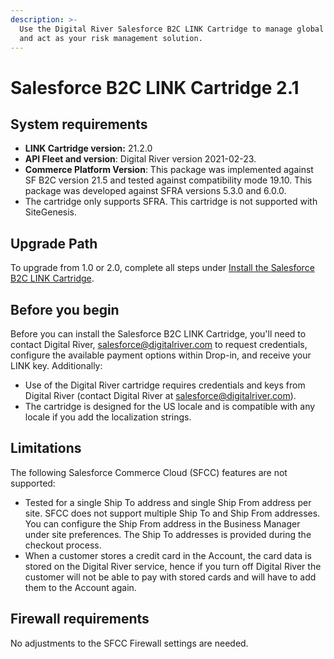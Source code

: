 ```yaml
---
description: >-
  Use the Digital River Salesforce B2C LINK Cartridge to manage global payments
  and act as your risk management solution.
---
```


# Salesforce B2C LINK Cartridge 2.1

## System requirements

* **LINK Cartridge version:** 21.2.0
* **API Fleet and version**: Digital River version 2021-02-23.
* **Commerce Platform Version**: This package was implemented against SF B2C version 21.5 and tested against compatibility mode 19.10. This package was developed against SFRA versions 5.3.0 and 6.0.0.
* The cartridge only supports SFRA. This cartridge is not supported with SiteGenesis.

## Upgrade Path&#x20;

To upgrade from 1.0 or 2.0, complete all steps under [Install the Salesforce B2C LINK Cartridge](install-the-salesforce-b2c-link-cartridge.md).

## Before you begin

Before you can install the Salesforce B2C LINK Cartridge, you'll need to contact Digital River, [salesforce@digitalriver.com](mailto:salesforce@digitalriver.com) to request credentials, configure the available payment options within Drop-in, and receive your LINK key. Additionally:

* Use of the Digital River cartridge requires credentials and keys from Digital River (contact Digital River at [salesforce@digitalriver.com](mailto:salesforce@digitalriver.com)).
* The cartridge is designed for the US locale and is compatible with any locale if you add the localization strings.

## Limitations

The following Salesforce Commerce Cloud (SFCC) features are not supported:

* Tested for a single Ship To address and single Ship From address per site. SFCC does not support multiple Ship To and Ship From addresses. You can configure the Ship From address in the Business Manager under site preferences. The Ship To addresses is provided during the checkout process.
* When a customer stores a credit card in the Account, the card data is stored on the Digital River service, hence if you turn off Digital River the customer will not be able to pay with stored cards and will have to add them to the Account again.

## Firewall requirements

No adjustments to the SFCC Firewall settings are needed.
